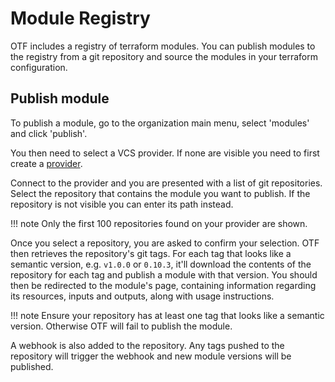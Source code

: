 # Module Registry

OTF includes a registry of terraform modules. You can publish modules to the registry from a git repository and source the modules in your terraform configuration.

## Publish module

To publish a module, go to the organization main menu, select 'modules' and click 'publish'.

You then need to select a VCS provider. If none are visible you need to first create a [provider](#vcs-providers).

Connect to the provider and you are presented with a list of git repositories. Select the repository that contains the module you want to publish. If the repository is not visible you can enter its path instead.

!!! note
    Only the first 100 repositories found on your provider are shown.

Once you select a repository, you are asked to confirm your selection. OTF then retrieves the repository's git tags. For each tag that looks like a semantic version, e.g. `v1.0.0` or `0.10.3`, it'll download the contents of the repository for each tag and publish a module with that version. You should then be redirected to the module's page, containing information regarding its resources, inputs and outputs, along with usage instructions.

!!! note
    Ensure your repository has at least one tag that looks like a semantic version. Otherwise OTF will fail to publish the module.

A webhook is also added to the repository. Any tags pushed to the repository will trigger the webhook and new module versions will be published.
